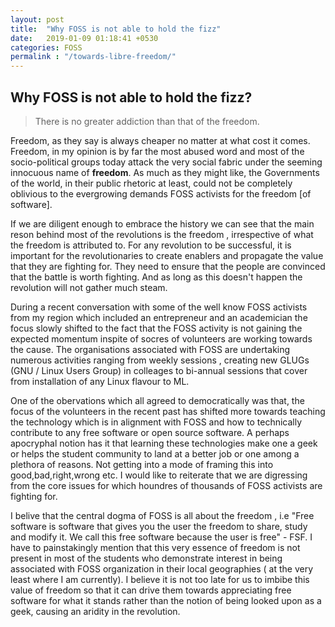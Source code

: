 ```yaml
---
layout: post
title:  "Why FOSS is not able to hold the fizz"
date:   2019-01-09 01:18:41 +0530
categories: FOSS
permalink : "/towards-libre-freedom/"
---
```


## Why FOSS is not able to hold the fizz?

> There is no greater addiction than that of the freedom.

Freedom, as they say is always cheaper no matter at what cost it comes. Freedom, in my opinion is by far the most abused word and most of the socio-political groups today attack the very social fabric under the seeming innocuous name of **freedom**. As much as they might like, the Governments of the world, in their public rhetoric at least, could not be completely oblivious to the evergrowing demands FOSS activists for the freedom [of software].

If we are diligent enough to embrace the history we can see that the main reson behind most of the revolutions is the freedom , irrespective of what the freedom is attributed to. For any revolution to be successful, it is important for the revolutionaries to create enablers and propagate the value that they are fighting for. They need to ensure that the people are convinced that the battle is worth fighting. And as long as this doesn't happen the revolution will not gather much steam. 

During a recent conversation with some of the well know FOSS activists from my region which included an entrepreneur and an academician the focus slowly shifted to the fact that the FOSS activity is not gaining the expected momentum inspite of socres of volunteers are working towards the cause. The organisations associated with FOSS are undertaking numerous activities ranging from weekly sessions , creating new GLUGs (GNU / Linux Users Group) in colleages to bi-annual sessions that cover from installation of any Linux flavour to ML.

One of the obervations which all agreed to democratically was that, the focus of the volunteers in the recent past has shifted more towards teaching the technology which is in alignment with FOSS and how to technically contribute to any free software or open source software. A perhaps apocryphal notion has it that learning these technologies make one a geek or helps the student community to land at a better job or one among a plethora of reasons. Not getting into a mode of framing this into good,bad,right,wrong etc. I would like to reiterate that we are digressing from the core issues for which houndres of thousands of FOSS activists are fighting for.

I belive that the central dogma of FOSS is all about the freedom , i.e "Free software is software that gives you the user the freedom to share, study and modify it. We call this free software because the user is free" - FSF. I have to painstakingly mention that this very essence of freedom is not present in most of the students who demonstrate interest in being associated with FOSS organization in their local geographies ( at the very least where I am currently). I believe it is not too late for us to imbibe this value of freedom so that it can drive them towards appreciating free software for what it stands rather than the notion of being looked upon as a geek, causing an aridity in the revolution. 